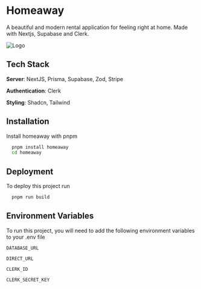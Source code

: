# Homeaway

A beautiful and modern rental application for feeling right at home. Made with Nextjs, Supabase and Clerk.

![Logo](https://cdn.discordapp.com/attachments/1253313647984377896/1268653892380659734/steven_sav_a_logo_showing_a_tent_with_a_red_background_and_whit_75a3c69b-06f1-414f-8a22-9ccff0f5ab3a.png?ex=66ad3582&is=66abe402&hm=a6410bce121f924c8d159ef98bffb5636519117b776590ec403513fa6358c65b&)

## Tech Stack

**Server**: NextJS, Prisma, Supabase, Zod, Stripe

**Authentication**: Clerk

**Styling**: Shadcn, Tailwind

## Installation

Install homeaway with pnpm

```bash
  pnpm install homeaway
  cd homeaway
```

## Deployment

To deploy this project run

```bash
  pnpm run build
```

## Environment Variables

To run this project, you will need to add the following environment variables to your .env file

`DATABASE_URL`

`DIRECT_URL`

`CLERK_ID`

`CLERK_SECRET_KEY`
